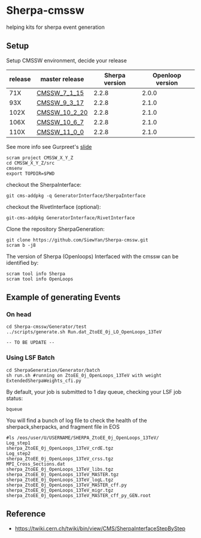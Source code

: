 # Sherpa-cmssw
helping kits for sherpa event generation

## Setup

   Setup CMSSW environment, decide your release
   
   | release | master release  | Sherpa version | Openloop version |
   | ------------- | ------------- | ------------- | ------------- |
   | 71X  | [CMSSW_7_1_15](https://github.com/cms-sw/cmssw/releases/CMSSW_7_1_45)  | 2.2.8 | 2.0.0 |
   | 93X  | [CMSSW_9_3_17](https://github.com/cms-sw/cmssw/releases/CMSSW_9_3_17)  | 2.2.8 | 2.1.0 |
   | 102X | [CMSSW_10_2_20](https://github.com/cms-sw/cmssw/releases/CMSSW_10_2_20) | 2.2.8 | 2.1.0 |
   | 106X | [CMSSW_10_6_7](https://github.com/cms-sw/cmssw/releases/CMSSW_10_6_8)  | 2.2.8 | 2.1.0 |
   | 110X | [CMSSW_11_0_0](https://github.com/cms-sw/cmssw/releases/CMSSW_11_0_0) | 2.2.8 | 2.1.0 |
   
  See more info see Gurpreet's [slide](https://indico.cern.ch/event/873792/contributions/3718710/attachments/1981426/3299820/Sherpa_status_CMS.pdf)
  

   ```
   scram project CMSSW_X_Y_Z
   cd CMSSW_X_Y_Z/src
   cmsenv	 
   export TOPDIR=$PWD
   ```

   checkout the SherpaInterface: 

   ```
   git cms-addpkg -q GeneratorInterface/SherpaInterface
   ```

   checkout the RivetInterface (optional):

   ```
   git-cms-addpkg GeneratorInterface/RivetInterface
   ```

   Clone the repository SherpaGeneration:

   ```
   git clone https://github.com/SiewYan/Sherpa-cmssw.git
   scram b -j8
   ```
   
   The version of Sherpa (Openloops) Interfaced with the cmssw can be identified by:

   ```
   scram tool info Sherpa
   scram tool info OpenLoops
   ```

## Example of generating Events

   ### On head

   ```
   cd Sherpa-cmssw/Generator/test
   ../scripts/generate.sh Run.dat_ZtoEE_0j_LO_OpenLoops_13TeV
   ```
    -- TO BE UPDATE --
   ### Using LSF Batch

   ```
   cd SherpaGeneration/Generator/batch
   sh run.sh #running on ZtoEE_0j_OpenLoops_13TeV with weight ExtendedSherpaWeights_cfi.py
   ```

   By default, your job is submitted to 1 day queue, checking your LSF job status:

   ```
   bqueue
   ```
   
   You will find a bunch of log file to check the health of the sherpack,sherpacks, and fragment file in EOS

   ```
   #ls /eos/user/U/USERNAME/SHERPA_ZtoEE_0j_OpenLoops_13TeV/
   Log_step1                                               sherpa_ZtoEE_0j_OpenLoops_13TeV_crdE.tgz
   Log_step2                                               sherpa_ZtoEE_0j_OpenLoops_13TeV_crss.tgz
   MPI_Cross_Sections.dat                                  sherpa_ZtoEE_0j_OpenLoops_13TeV_libs.tgz
   sherpa_ZtoEE_0j_OpenLoops_13TeV_MASTER.tgz              sherpa_ZtoEE_0j_OpenLoops_13TeV_logL.tgz
   sherpa_ZtoEE_0j_OpenLoops_13TeV_MASTER_cff.py           sherpa_ZtoEE_0j_OpenLoops_13TeV_migr.tgz
   sherpa_ZtoEE_0j_OpenLoops_13TeV_MASTER_cff_py_GEN.root   
   ```

## Reference

   - https://twiki.cern.ch/twiki/bin/view/CMS/SherpaInterfaceStepByStep
